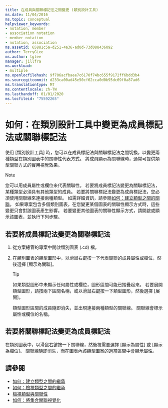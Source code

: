 ```yaml
---
title: 在成員與關聯標記法之間變更 (類別設計工具)
ms.date: 11/04/2016
ms.topic: conceptual
helpviewer_keywords:
- notation, member
- association notation
- member notation
- notation, association
ms.assetid: 65881c5a-d251-4a36-ad0d-73d088436092
author: TerryGLee
ms.author: tglee
manager: jillfra
ms.workload:
- multiple
ms.openlocfilehash: 9f706acfbaee7c6170f74bc655f9172ff6bdd3b4
ms.sourcegitcommit: d233ca00ad45e50cf62cca0d0b95dc69f0a87ad6
ms.translationtype: MT
ms.contentlocale: zh-TW
ms.lasthandoff: 01/01/2020
ms.locfileid: "75592265"
---
```

# <a name="how-to-change-between-member-notation-and-association-notation-in-class-designer"></a>如何：在類別設計工具中變更為成員標記法或關聯標記法

使用 [類別設計工具] 時，您可以在成員標記法與關聯標記法之間切換，以變更兩種類型在類別圖表中的關聯性代表方式。 將成員顯示為關聯線時，通常可提供類型關聯方式的實用視覺效果。

> [!NOTE]
> 您可以用成員屬性或欄位來代表關聯性。 若要將成員標記法變更為關聯標記法，某種類型必須具有其他類型的成員。 若要將關聯標記法變更為成員標記法，您必須使用關聯線來連接兩種類型。 如需詳細資訊，請參閱[如何：建立類型之間的關聯](how-to-create-associations-between-types.md)。 如果專案包含多個類別圖表，在您變更某個圖表的關聯性顯示方式時，這些變更只會對該圖表產生影響。 若要變更其他圖表的關聯性顯示方式，請開啟或顯示該圖表，並執行下列步驟。

## <a name="to-change-member-notation-to-association-notation"></a>若要將成員標記法變更為關聯標記法

1. 從方案總管的專案中開啟類別圖表 (.cd) 檔。

2. 在類別圖表的類型圖形中，以滑鼠右鍵按一下代表關聯的成員屬性或欄位，然後選擇 [顯示為關聯]。

    > [!TIP]
    > 如果類型圖形中未顯示任何屬性或欄位，圖形區間可能已摺疊起來。 若要展開類型圖形，請按兩下區間名稱，或以滑鼠右鍵按一下類型圖形，然後選擇 [展開]。

    類型圖形區間的成員隨即消失，並出現連接兩種類型的關聯線。 關聯線會標示屬性或欄位的名稱。

## <a name="to-change-association-notation-to-member-notation"></a>若要將關聯標記法變更為成員標記法

在類別圖表中，以滑鼠右鍵按一下關聯線，然後視需要選擇 [顯示為屬性] 或 [顯示為欄位]。 關聯線隨即消失，而在圖表內該類型圖案的適當區間中會顯示屬性。

## <a name="see-also"></a>請參閱

- [如何：建立類型之間的繼承](how-to-create-inheritance-between-types.md)
- [如何：檢視類型之間的繼承](how-to-view-inheritance-between-types.md)
- [檢視類型與關聯性](designing-and-viewing-classes-and-types.md)
- [如何：將集合關聯視覺化](how-to-visualize-a-collection-association.md)

